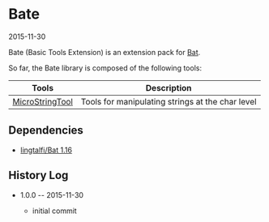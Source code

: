 Bate
==========
2015-11-30





Bate (Basic Tools Extension) is an extension pack for [Bat](https://github.com/lingtalfi/Bat).





So far, the Bate library is composed of the following tools:



Tools       |       Description
----------- | -----------------------
[MicroStringTool]( https://github.com/lingtalfi/Bate/blob/master/MicroStringTool.md )          |       Tools for manipulating strings at the char level



Dependencies
------------------

- [lingtalfi/Bat 1.16](https://github.com/lingtalfi/Bat)



History Log
------------------
    
- 1.0.0 -- 2015-11-30

    - initial commit
    
    